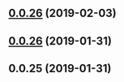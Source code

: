 ## [0.0.26](https://github.com/doomsower/whitewater/compare/@whitewater-guide/db@0.0.26...@whitewater-guide/db@0.0.26) (2019-02-03)

## [0.0.26](https://github.com/doomsower/whitewater/compare/@whitewater-guide/db@0.0.26...@whitewater-guide/db@0.0.26) (2019-01-31)

## 0.0.25 (2019-01-31)
